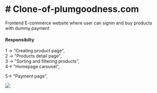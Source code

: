 <h1># Clone-of-plumgoodness.com</h1>
<p>Frontend E-commerce website where user can signin and buy products with dummy payment</p>
<h4>Responsibilty</h4>
<p>1 ->  "Creating product page",
        <br>
       2 ->  "Products detail page",
        <br>
       3 ->  "Sorting and filtering products",
        <br>
      4->  "Homepage carousel",</p>
      5->  "Payment page",</p>
<div><img src="https://user-images.githubusercontent.com/93373467/153695435-93f695f4-c0e6-492d-95e3-7c8ff044310c.png"></img></div>

